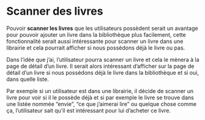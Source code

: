 # Scanner des livres

Pouvoir **scanner les livres** que les utilisateurs possèdent serait un avantage pour pouvoir ajouter un livre dans la bibliothèque plus facilement, cette fonctionnalité serait aussi intéressante pour scanner un livre dans une librairie et cela pourrait afficher si nous possédons déjà le livre ou pas. 

Dans l’idée que j’ai, l’utilisateur pourra scanner un livre et cela le mènera à la page de détail d’un livre. Il serait alors intéressant d’afficher sur la page de détail d’un livre si nous possédons déjà le livre dans la bibliothèque et si oui, dans quelle liste. 

Par exemple si un utilisateur est dans une librairie, il décide de scanner un livre pour voir si il le possède déjà et si par exemple le livre se trouve dans une listée nommée “envie”, “ce que j’aimerai lire” ou quelque chose comme ça, l’utilisateur sait qu’il est intéressant pour lui d’acheter ce livre.